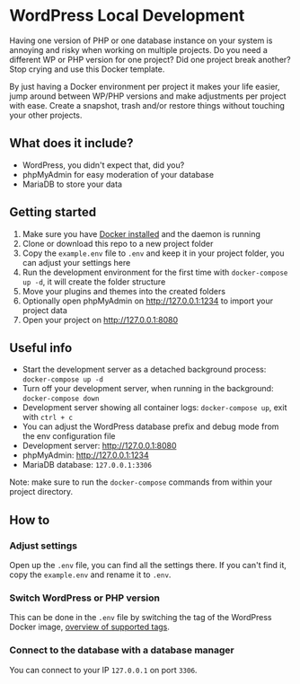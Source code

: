 # WordPress Local Development

Having one version of PHP or one database instance on your system is annoying and risky when working on multiple projects. Do you need a different WP or PHP version for one project? Did one project break another? Stop crying and use this Docker template.

By just having a Docker environment per project it makes your life easier, jump around between WP/PHP versions and make adjustments per project with ease. Create a snapshot, trash and/or restore things without touching your other projects.

## What does it include?

- WordPress, you didn't expect that, did you?
- phpMyAdmin for easy moderation of your database
- MariaDB to store your data

## Getting started

1. Make sure you have [Docker installed](https://docs.docker.com/get-docker/) and the daemon is running
2. Clone or download this repo to a new project folder
3. Copy the `example.env` file to `.env` and keep it in your project folder, you can adjust your settings here
4. Run the development environment for the first time with `docker-compose up -d`, it will create the folder structure
5. Move your plugins and themes into the created folders
6. Optionally open phpMyAdmin on http://127.0.0.1:1234 to import your project data
7. Open your project on http://127.0.0.1:8080

## Useful info

- Start the development server as a detached background process: `docker-compose up -d`
- Turn off your development server, when running in the background: `docker-compose down`
- Development server showing all container logs: `docker-compose up`, exit with `ctrl + c`
- You can adjust the WordPress database prefix and debug mode from the env configuration file
- Development server: http://127.0.0.1:8080
- phpMyAdmin: http://127.0.0.1:1234
- MariaDB database: `127.0.0.1:3306`

Note: make sure to run the `docker-compose` commands from within your project directory.

## How to

### Adjust settings

Open up the `.env` file, you can find all the settings there. If you can't find it, copy the `example.env` and rename it to `.env`.

### Switch WordPress or PHP version

This can be done in the `.env` file by switching the tag of the WordPress Docker image, [overview of supported tags](https://hub.docker.com/_/wordpress/).

### Connect to the database with a database manager

You can connect to your IP `127.0.0.1` on port `3306`.
